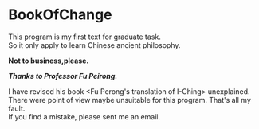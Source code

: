 # BookOfChange
This program is my first text for graduate task.<br>
So it only apply to learn Chinese ancient philosophy.<br>

**Not to business,please.**<br>

***Thanks to Professor Fu Peirong.***<br>

I have revised his book <Fu Perong's translation of I-Ching> unexplained.<br>
There were point of view maybe unsuitable for this program. That's all my fault.<br>
If you find a mistake, please sent me an email.<br>
